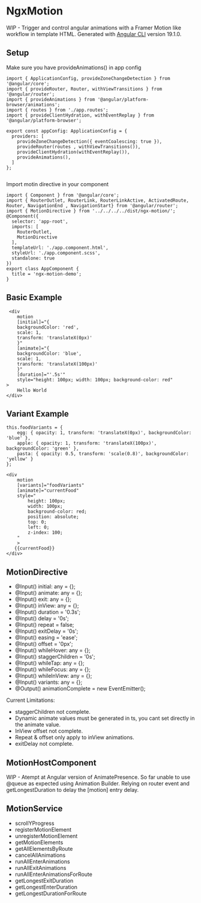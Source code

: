 # NgxMotion

WIP - Trigger and control angular animations with a Framer Motion like workflow in template HTML.
Generated with [Angular CLI](https://github.com/angular/angular-cli) version 19.1.0.


## Setup

Make sure you have provideAnimations() in app config

```
import { ApplicationConfig, provideZoneChangeDetection } from '@angular/core';
import { provideRouter, Router, withViewTransitions } from '@angular/router';
import { provideAnimations } from '@angular/platform-browser/animations';
import { routes } from './app.routes';
import { provideClientHydration, withEventReplay } from '@angular/platform-browser';

export const appConfig: ApplicationConfig = {
  providers: [
    provideZoneChangeDetection({ eventCoalescing: true }),
    provideRouter(routes , withViewTransitions()),
    provideClientHydration(withEventReplay()),
    provideAnimations(),
  ]
};


```

Import motin directive in your component

```
import { Component } from '@angular/core';
import { RouterOutlet, RouterLink, RouterLinkActive, ActivatedRoute, Router, NavigationEnd , NavigationStart} from '@angular/router';
import { MotionDirective } from '../../../../dist/ngx-motion/';
@Component({
  selector: 'app-root',
  imports: [
    RouterOutlet,
    MotionDirective
  ],
  templateUrl: './app.component.html',
  styleUrl: './app.component.scss',
  standalone: true
})
export class AppComponent {
  title = 'ngx-motion-demo';
}

```


## Basic Example

```
 <div
    motion
    [initial]="{
    backgroundColor: 'red',
    scale: 1,
    transform: 'translateX(0px)'
    }"
    [animate]="{
    backgroundColor: 'blue',
    scale: 1,
    transform: 'translateX(100px)'
    }"
    [duration]="'.5s'"
    style="height: 100px; width: 100px; background-color: red"
>
    Hello World
</div>
```


## Variant Example

```
this.foodVariants = {
    egg: { opacity: 1, transform: 'translateX(0px)', backgroundColor: 'blue' },
    apple: { opacity: 1, transform: 'translateX(100px)', backgroundColor: 'green' },
    pasta: { opacity: 0.5, transform: 'scale(0.8)', backgroundColor: 'yellow' }
};

<div
    motion
    [variants]="foodVariants"
    [animate]="currentFood"
    style="
        height: 100px;
        width: 100px;
        background-color: red;
        position: absolute;
        top: 0;
        left: 0;
        z-index: 100;
    "
    >
   {{currentFood}}
</div>

```

## MotionDirective

- @Input() initial: any = {};
- @Input() animate: any = {};
- @Input() exit: any = {};
- @Input() inView: any = {};
- @Input() duration = '0.3s';
- @Input() delay = '0s';
- @Input() repeat = false;
- @Input() exitDelay = '0s';
- @Input() easing = 'ease';
- @Input() offset = '0px';
- @Input() whileHover: any = {};
- @Input() staggerChildren = '0s';
- @Input() whileTap: any = {};
- @Input() whileFocus: any = {};
- @Input() whileInView: any = {};
- @Input() variants: any = {};
- @Output() animationComplete = new EventEmitter<void>();

Current Limitations:

- staggerChildren not complete.
- Dynamic animate values must be generated in ts, you cant set directly in the animate value.
- InView offset not complete.
- Repeat & offset only apply to inView animations.
- exitDelay not complete.

## MotionHostComponent

WIP - Atempt at Angular version of AnimatePresence.
So far unable to use @queue as expected using Animation Builder.
Relying on router event and getLongestDuration to delay the [motion] entry delay.

## MotionService

- scrollYProgress
- registerMotionElement
- unregisterMotionElement
- getMotionElements
- getAllElementsByRoute
- cancelAllAnimations
- runAllEnterAnimations
- runAllExitAnimations
- runAllEnterAnimationsForRoute
- getLongestExitDuration
- getLongestEnterDuration
- getLongestDurationForRoute
